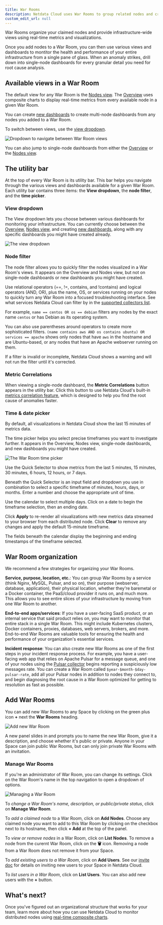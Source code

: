 ```yaml
---
title: War Rooms
description: Netdata Cloud uses War Rooms to group related nodes and create insightful composite dashboards based on their aggregate health and performance.
custom_edit_url: null
---
```


War Rooms organize your claimed nodes and provide infrastructure-wide views using real-time metrics and visualizations.

Once you add nodes to a War Room, you can then use various views and dashboards to montitor the health and performance
of your entire infrastructure from a single pane of glass. When an anomaly strikes, drill down into single-node
dashboards for every granular detail you need for root cause analysis.

## Available views in a War Room

The default view for any War Room is the [Nodes view](/docs/cloud/visualize/nodes). The
[Overview](/docs/cloud/visualize/overview) uses composite charts to display real-time metrics from every available node
in a given War Room.

You can create [new dashboards](/docs/cloud/visualize/dashboards) to create multi-node dashboards from any nodes you
added to a War Room.

To switch between views, use the [view dropdown](#view-dropdown).

![Dropdown to navigate between War Room views](https://user-images.githubusercontent.com/1153921/100912860-3f7ba400-348e-11eb-8b31-27a596e27a7b.png)

You can also jump to single-node dashboards from either the
[Overview](/docs/cloud/visualize/overview#jump-to-single-node-dashboards) or the [Nodes
view](/docs/cloud/visualize/nodes#jump-to-single-node-dashboards).

## The utility bar

At the top of every War Room is its utility bar. This bar helps you navigate through the various views and dashboards
available for a given War Room. Each utility bar contains three items: the **View dropdown**, the **node filter**, and
the **time picker**.

### View dropdown

The View dropdown lets you choose between various dashboards for monitoring your infrastructure. You can currently
choose between the [Overview](/docs/cloud/visualize/overview), [Nodes view](/docs/cloud/visualize/nodes), and creating
[new dashboards](/docs/cloud/visualize/dashboards), along with any specific dashboards you might have created already.

![The view
dropdown](https://user-images.githubusercontent.com/1153921/95790189-c6cd4800-0c93-11eb-9abb-8855bf3bc1bf.png)

### Node filter

The node filter allows you to quickly filter the nodes visualized in a War Room's views. It appears on the Overview and
Nodes view, but not on single-node dashboards or new dashboards you might have created.

Use relational operators (==, !=, contains, and !contains) and logical operators (AND, OR), plus the name, OS, or
services running on your nodes to quickly turn any War Room into a focused troubleshooting interface. See what services
Netdata Cloud can filter by in the [supported collectors list](/docs/agent/collectors/collectors).

For example, `name == centos OR os == debian` filters any nodes by the exact name `centos` or has Debian as its
operating system.

You can also use parentheses around operators to create more sophisticated filters. `(name contains aws AND os contains
ubuntu) OR services == apache` shows only nodes that have `aws` in the hostname and are Ubuntu-based, or any nodes that
have an Apache webserver running on them.

If a filter is invalid or incomplete, Netdata Cloud shows a warning and will not run the filter until it's corrected.

### Metric Correlations

When viewing a single-node dashboard, the **Metric Correlations** button appears in the utility bar. Click this button
to use Netdata Cloud's built-in [metrics correlation feature](/docs/cloud/insights/metric-correlations), which is
designed to help you find the root cause of anomalies faster.

### Time & date picker

By default, all visualizations in Netdata Cloud show the last 15 minutes of metrics data.

The time picker helps you select precise timeframes you want to investigate further. It appears in the Overview, Nodes
view, single-node dashboards, and new dashboards you might have created.

![The War Room time
picker](https://user-images.githubusercontent.com/1153921/95792666-d8fdb500-0c98-11eb-9fe8-23838d67b666.png)

Use the Quick Selector to show metrics from the last 5 minutes, 15 minutes, 30 minutes, 6 hours, 12 hours, or 7
days.

Beneath the Quick Selector is an input field and dropdown you use in combination to select a specific timeframe of
minutes, hours, days, or months. Enter a number and choose the appropriate unit of time.

Use the calendar to select multiple days. Click on a date to begin the timeframe selection, then an ending date.

Click **Apply** to re-render all visualizations with new metrics data streamed to your browser from each distributed
node. Click **Clear** to remove any changes and apply the default 15-minute timeframe.

The fields beneath the calendar display the beginning and ending timestamps of the timeframe selected.

## War Room organization

We recommend a few strategies for organizing your War Rooms.

**Service, purpose, location, etc.**: You can group War Rooms by a service (think Nginx, MySQL, Pulsar, and so on),
their purpose (webserver, database, application), their physical location, whether they're baremetal or a Docker
container, the PaaS/cloud provider it runs on, and much more. This allows you to see entire slices of your
infrastructure by moving from one War Room to another.

**End-to-end apps/services**: If you have a user-facing SaaS product, or an internal service that said product relies
on, you may want to monitor that entire stack in a single War Room. This might include Kubernetes clusters, Docker
containers, proxies, databases, web servers, brokers, and more. End-to-end War Rooms are valuable tools for ensuring the
health and performance of your organization's essential services.

**Incident response**: You can also create new War Rooms as one of the first steps in your incident response process.
For example, you have a user-facing web app that relies on Apache Pulsar for a message queue, and one of your nodes
using the [Pulsar collector](/docs/agent/collectors/go.d.plugin/modules/pulsar) begins reporting a suspiciously low
messages rate. You can create a War Room called `$year-$month-$day-pulsar-rate`, add all your Pulsar nodes in addition
to nodes they connect to, and begin diagnosing the root cause in a War Room optimized for getting to resolution as fast
as possible.

## Add War Rooms

You can add new War Rooms to any Space by clicking on the green plus icon **+** next the **War Rooms** heading.

![Add new War
Room](https://user-images.githubusercontent.com/1153921/100913229-b749ce80-348e-11eb-9ebe-5db40df550d6.png)

A new panel slides in and prompts you to name the new War Room, give it a description, and choose whether it's public or
private. Anyone in your Space can join public War Rooms, but can only join private War Rooms with an invitation.

### Manage War Rooms

If you're an administrator of War Room, you can change its settings. Click on the War Room's name in the top navigation
to open a dropdown of options.

![Managing a War
Room](https://user-images.githubusercontent.com/1153921/100912857-3ee30d80-348e-11eb-8bb6-e54926ba3bc0.png)

To _change a War Room's name, description, or public/private status_, click on **Manage War Room**.

To _add a claimed node_ to a War Room, click on **Add Nodes**. Choose any claimed node you want to add to this War Room
by clicking on the checkbox next to its hostname, then click **+ Add** at the top of the panel.

To _view or remove nodes_ in a War Room, click on **List Nodes**. To remove a node from the curernt War Room, click on
the **🗑** icon. Removing a node from a War Room does not remove it from your Space.

To _add existing users to a War Room_, click on **Add Users**. See our [invite doc](/docs/cloud/manage/invite-your-team)
for details on inviting new users to your Space in Netdata Cloud.

To _list users in a War Room_, click on **List Users**. You can also add new users with the **+** button.

## What's next?

Once you've figured out an organizational structure that works for your team, learn more about how you can use Netdata
Cloud to monitor distributed nodes using [real-time composite charts](/docs/cloud/visualize/overview).
